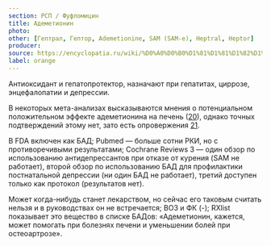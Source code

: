 ```yaml
---
section: РСП / Фуфломицин
title: Адеметионин
photo:
other: [Гептрал, Гептор, Ademetionine, SAM (SAM-e), Heptral, Heptor]
producer:
source: https://encyclopatia.ru/wiki/%D0%A0%D0%B0%D1%81%D1%81%D1%82%D1%80%D0%B5%D0%BB%D1%8C%D0%BD%D1%8B%D0%B9_%D1%81%D0%BF%D0%B8%D1%81%D0%BE%D0%BA_%D0%BF%D1%80%D0%B5%D0%BF%D0%B0%D1%80%D0%B0%D1%82%D0%BE%D0%B2
label: orange
---
```


Антиоксидант и гепатопротектор, назначают при гепатитах, циррозе, энцефалопатии и депрессии.

В некоторых мета-анализах высказываются мнения о потенциальном положительном эффекте адеметионина на печень ([20](http://www.journal-of-hepatology.eu/article/S0168-8278%2812%2900409-6/fulltext#s0070)), однако точных подтверждений этому нет, зато есть опровержения [21](http://www.ncbi.nlm.nih.gov/pubmed/16625556).

В FDA включен как БАД; Pubmed — больше сотни РКИ, но с противоречивыми результатами; Cochrane Reviews 3 — один обзор по использованию антидепрессантов при отказе от курения (SAM не работает), второй обзор по использованию БАД для профилактики постнатальной депрессии (ни один БАД не работает), третий доступен только как протокол (результатов нет).

Может когда-нибудь станет лекарством, но сейчас его таковым считать нельзя и в руководствах он не встречается; ВОЗ и ФК (-); RXlist показывает это вещество в списке БАДов: «Адеметионин, кажется, может помогать при болезнях печени и уменьшении болей при остеоартрозе».
